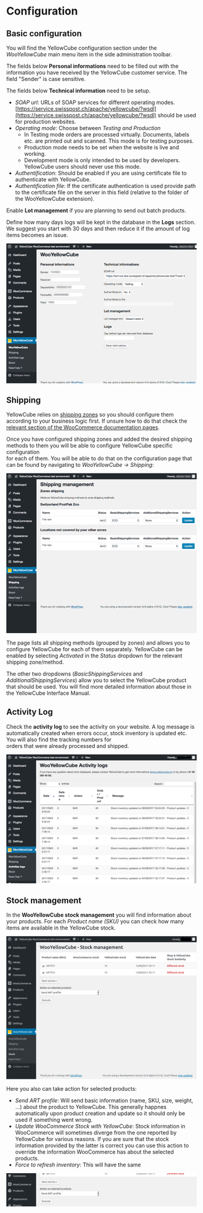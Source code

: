 # Configuration

## Basic configuration

You will find the YellowCube configuration section under the _WooYellowCube_ main menu item in the side administration toolbar.

The fields below **Personal informations** need to be filled out with the information you have received by the YellowCube customer service. The field "Sender" is case sensitive.

The fields below **Technical information** need to be setup.

* _SOAP url_: URLs of SOAP services for different operating modes. [https://service.swisspost.ch/apache/yellowcube/?wsdl](https://service.swisspost.ch/apache/yellowcube/?wsdl) should
  be used for production websites.
* _Operating mode_: Choose between _Testing and Production_
  * In Testing mode orders are processed virtually. Documents, labels etc. are printed out and scanned. This mode is for testing purposes.
  * Production mode needs to be set when the website is live and working.
  * Development mode is only intended to be used by developers. YellowCube users should never use this mode.
* _Authentification_: Should be enabled if you are using certificate file to authenticate with YellowCube.
* _Authentification file_: If the certificate authentication is used provide path to the certificate file on the
  server in this field \(relative to the folder of the WooYellowCube extension\).

Enable **Lot management** if you are planning to send out batch products.

Define how many days logs will be kept in the database in the **Logs** section. We suggest you start with 30 days and then reduce it if the amount of log items becomes an issue.

![](/assets/Informations.png)

## Shipping

YellowCube relies on [shipping zones](https://docs.woocommerce.com/document/setting-up-shipping-zones/) so you should configure them according to your business logic first. If unsure how to do that check the [relevant section of the WooCommerce documentation pages](https://docs.woocommerce.com/document/setting-up-shipping-zones/).

Once you have configured shipping zones and added the desired shipping methods to them you will be able to configure YellowCube specific configuration  
for each of them. You will be able to do that on the configuration page that can be found by navigating to _WooYellowCube -&gt; Shipping_:

![](/assets/Shipping.png)

The page lists all shipping methods \(grouped by zones\) and allows you to configure YellowCube for each of them separately. YellowCube can be enabled by selecting _Activated_ in the _Status_ dropdown for the relevant shipping zone/method.

The other two dropdowns \(_BasicShippingServices_ and _AdditionalShippingServices_\) allow you to select the YellowCube product that should be used.  You will find more detailed information about those in the YellowCube Interface Manual.

## Activity Log

Check the **activity log** to see the activity on your website. A log message is automatically created when errors occur, stock inventory is updated etc. You will also find the tracking numbers for  
orders that were already processed and shipped.

![](/assets/Activity_Log.png)

## Stock management

In the **WooYellowCube stock management** you will find information about your products. For each _Product name \(SKU\)_ you can check how many items are available in the YellowCube stock.

![](/assets/Stock_management_top.png)

Here you also can take action for selected products:

* _Send ART profile_: Will send basic information \(name, SKU, size, weight, ...\) about the product to YellowCube. This generally happnes automatically upon product creation and
  update so it should only be used if something went wrong.
* _Update WooCommerce Stock with YellowCube_: Stock information in WooCommerce will sometimes diverge from the one reported by YellowCube for various reasons. If you are sure that
  the stock information provided by the latter is correct you can use this action to override the information WooCommerce has about the selected products.
* _Force to refresh inventory_: This will have the same

![](/assets/Stock_management.png)

